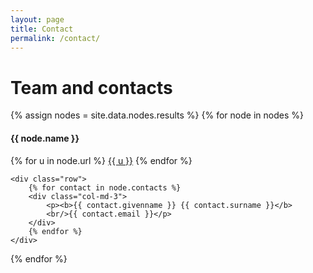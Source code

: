 ```yaml
---
layout: page
title: Contact
permalink: /contact/
---
```


<div class="section-light">

<h1>Team and contacts</h1>

{% assign nodes = site.data.nodes.results %}
{% for node in nodes %}
  <section class="section-superdense">
    <h4 class="nodename">{{ node.name }}</h4>
    <p>
    {% for u in node.url %}
        <a href="{{ u }}" target="_blank">{{ u }}</a>
    {% endfor %}
    </p>

    <div class="row">
        {% for contact in node.contacts %}
        <div class="col-md-3">
            <p><b>{{ contact.givenname }} {{ contact.surname }}</b>
            <br/>{{ contact.email }}</p>
        </div>
        {% endfor %}
    </div>
  </section>
{% endfor %}

</div>